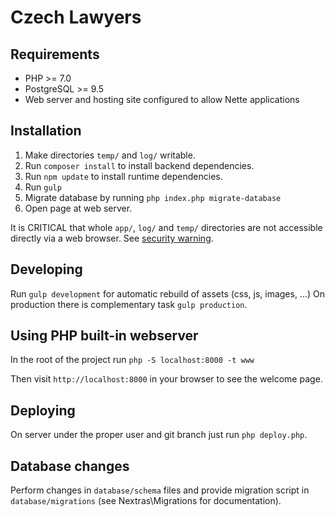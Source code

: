 Czech Lawyers
=============

Requirements
------------

 - PHP >= 7.0
 - PostgreSQL >= 9.5
 - Web server and hosting site configured to allow Nette applications

Installation
------------

1. Make directories `temp/` and `log/` writable.
2. Run `composer install` to install backend dependencies.
3. Run `npm update` to install runtime dependencies.
4. Run `gulp`
5. Migrate database by running `php index.php migrate-database`
6. Open page at web server.

It is CRITICAL that whole `app/`, `log/` and `temp/` directories are not accessible directly
via a web browser. See [security warning](https://nette.org/security-warning).

Developing
----------

Run `gulp development` for automatic rebuild of assets (css, js, images, ...)
On production there is complementary task `gulp production`.


Using PHP built-in webserver
----------------------------

In the root of the project run `php -S localhost:8000 -t www`

Then visit `http://localhost:8000` in your browser to see the welcome page.

Deploying
---------

On server under the proper user and git branch just run `php deploy.php`.

Database changes
----------------

Perform changes in `database/schema` files and provide migration script in
`database/migrations` (see Nextras\Migrations for documentation).
